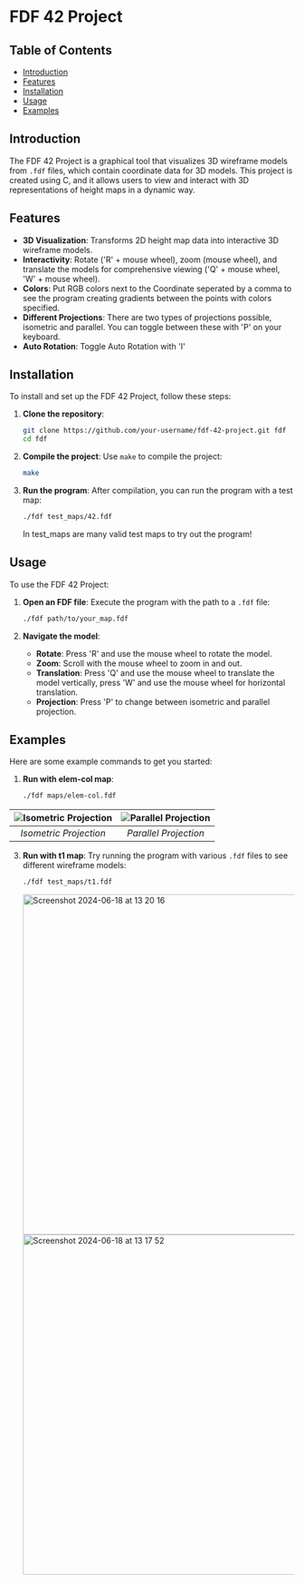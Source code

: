 # FDF 42 Project

## Table of Contents
- [Introduction](#introduction)
- [Features](#features)
- [Installation](#installation)
- [Usage](#usage)
- [Examples](#examples)

## Introduction

The FDF 42 Project is a graphical tool that visualizes 3D wireframe models from `.fdf` files, which contain coordinate data for 3D models. This project is created using C, and it allows users to view and interact with 3D representations of height maps in a dynamic way.

## Features

- **3D Visualization**: Transforms 2D height map data into interactive 3D wireframe models.
- **Interactivity**: Rotate ('R' + mouse wheel), zoom (mouse wheel), and translate the models for comprehensive viewing ('Q' + mouse wheel, 'W' + mouse wheel). 
- **Colors**: Put RGB colors next to the Coordinate seperated by a comma to see the program creating gradients between the points with colors specified.
- **Different Projections**: There are two types of projections possible, isometric and parallel. You can toggle between these with 'P' on your keyboard.
- **Auto Rotation**: Toggle Auto Rotation with 'I'

## Installation

To install and set up the FDF 42 Project, follow these steps:

1. **Clone the repository**:
    ```bash
    git clone https://github.com/your-username/fdf-42-project.git fdf
    cd fdf
    ```

2. **Compile the project**:
    Use `make` to compile the project:
    ```bash
    make
    ```

3. **Run the program**:
    After compilation, you can run the program with a test map:
    ```bash
    ./fdf test_maps/42.fdf
    ```
    In test_maps are many valid test maps to try out the program!

## Usage

To use the FDF 42 Project:

1. **Open an FDF file**:
    Execute the program with the path to a `.fdf` file:
    ```bash
    ./fdf path/to/your_map.fdf
    ```

2. **Navigate the model**:
    - **Rotate**: Press 'R' and use the mouse wheel to rotate the model.
    - **Zoom**: Scroll with the mouse wheel to zoom in and out.
    - **Translation**: Press 'Q' and use the mouse wheel to translate the model vertically, press 'W' and use the mouse wheel for horizontal translation.
    - **Projection**: Press 'P' to change between isometric and parallel projection.

## Examples

Here are some example commands to get you started:

1. **Run with elem-col map**:
    ```bash
    ./fdf maps/elem-col.fdf
    ```

| ![Isometric Projection](https://github.com/nburchha/FdF/assets/67442077/3108d740-11f4-4c00-87aa-a92b941b98e2) | ![Parallel Projection](https://github.com/nburchha/FdF/assets/67442077/277d7fb3-a8aa-4138-bf6b-e2c018a4a140) |
|:--:|:--:|
| *Isometric Projection* | *Parallel Projection* |




3. **Run with t1 map**:
    Try running the program with various `.fdf` files to see different wireframe models:
    ```bash
    ./fdf test_maps/t1.fdf
    ```
    <img width="600" alt="Screenshot 2024-06-18 at 13 20 16" src="https://github.com/nburchha/FdF/assets/67442077/92d29514-4066-412e-98eb-d88a3d896845">
    <img width="600" alt="Screenshot 2024-06-18 at 13 17 52" src="https://github.com/nburchha/FdF/assets/67442077/95b5e463-ad38-421f-9e8d-3c870e99fac3">

    
